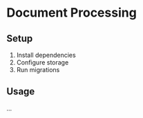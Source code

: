 # Document Processing

## Setup
1. Install dependencies
2. Configure storage
3. Run migrations

## Usage
...
